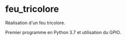 # feu_tricolore
Réalisation d'un feu tricolore.

Premier programme en Python 3.7 et utilisation du GPIO.